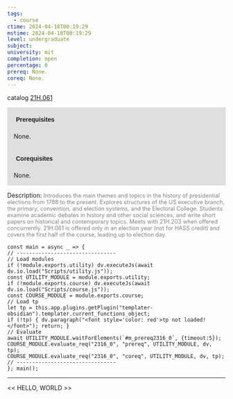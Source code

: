 ```yaml
---
tags:
  - course
ctime: 2024-04-18T00:19:29
mstime: 2024-04-18T00:19:29
level: undergraduate
subject: 
university: mit
completion: open
percentage: 0
prereq: None.
coreq: None.
---
```


catalog [21H.061](http://student.mit.edu/catalog/m21Ha.html#21H.061)

<span style="display: block; padding: 15px; background-color: rgb(100, 100, 100, 0.2);"><font id="m_prereq2316_0" style="display: block; font-family: Arial, sans-serif; font-weight: bold; padding: 5px">Prerequisites</font><br><span id="prereq2316_0">None.</span></span>
<span style="display: block; padding: 15px; background-color: rgb(100, 100, 100, 0.2);"><font id="m_coreq2316_0" style="display: block; font-family: Arial, sans-serif; font-weight: bold; padding: 5px">Corequisites</font><br><span id="coreq2316_0">None.</span></span>

<font style="">Description:</font>
<font style="color: grey; font-size: 0.8rem;">Introduces the main themes and topics in the history of presidential elections from 1788 to the present. Explores structures of the US executive branch, the primary, convention, and election systems, and the Electoral College. Students examine academic debates in history and other social sciences, and write short papers on historical and contemporary topics. Meets with 21H.203 when offered concurrently. 21H.061 is offered only in an election year (not for HASS credit) and covers the first half of the course, leading up to election day.</font>

```dataviewjs
const main = async _ => {
// --------------------------------
// Load modules
if (!module.exports.utility) dv.executeJs(await dv.io.load("Scripts/utility.js"));
const UTILITY_MODULE = module.exports.utility;
if (!module.exports.course) dv.executeJs(await dv.io.load("Scripts/course.js"));
const COURSE_MODULE = module.exports.course;
// Load tp
let tp = this.app.plugins.getPlugin("templater-obsidian").templater.current_functions_object;
if (!tp) { dv.paragraph("<font style='color: red'>tp not loaded!</font>"); return; }
// Evaluate
await UTILITY_MODULE.waitForElements(`#m_prereq2316_0`, {timeout:5});
COURSE_MODULE.evaluate_req("2316_0", "prereq", UTILITY_MODULE, dv, tp);
COURSE_MODULE.evaluate_req("2316_0", "coreq", UTILITY_MODULE, dv, tp);
// --------------------------------
}; main();
```

---

<< HELLO, WORLD >>
